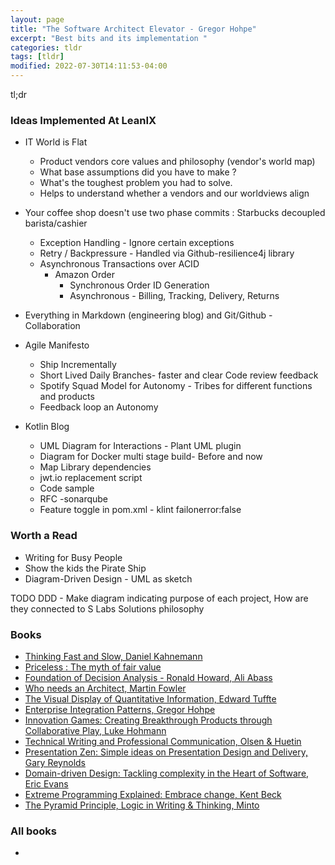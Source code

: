 ```yaml
---
layout: page
title: "The Software Architect Elevator - Gregor Hohpe"
excerpt: "Best bits and its implementation "
categories: tldr
tags: [tldr]
modified: 2022-07-30T14:11:53-04:00
---
```


tl;dr
### Ideas Implemented At LeanIX
* IT World is Flat
  * Product vendors core values and philosophy (vendor's world map)
  * What base assumptions did you have to make ?
  * What's the toughest problem you had to solve.
  * Helps to understand whether a vendors and our worldviews align
* Your coffee shop doesn't use two phase commits : Starbucks decoupled barista/cashier
  * Exception Handling - Ignore certain exceptions
  * Retry / Backpressure  - Handled via Github-resilience4j library
  * Asynchronous Transactions over ACID
    * Amazon Order
      * Synchronous Order ID Generation
      * Asynchronous - Billing, Tracking, Delivery, Returns
* Everything in Markdown (engineering blog) and Git/Github - Collaboration
* Agile Manifesto
  * Ship Incrementally
  * Short Lived Daily Branches- faster and clear Code review feedback
  * Spotify Squad Model for Autonomy - Tribes for different functions and products
  * Feedback loop an Autonomy

* Kotlin Blog
  * UML Diagram for Interactions - Plant UML plugin
  * Diagram for Docker multi stage build- Before and now
  * Map Library dependencies
  * jwt.io replacement script
  * Code sample 
  * RFC -sonarqube
  * Feature toggle in pom.xml - klint failonerror:false

### Worth a Read
* Writing for Busy People
* Show the kids the Pirate Ship
* Diagram-Driven Design - UML as sketch

TODO
DDD - Make diagram indicating purpose of each project, How are they connected to S Labs Solutions philosophy


### Books
* [Thinking Fast and Slow, Daniel Kahnemann](https://amzn.to/3zn0AhU)
* [Priceless : The myth of fair value](https://amzn.to/3JxKabv)
* [Foundation of Decision Analysis - Ronald Howard, Ali Abass](https://amzn.to/3zkgCcC)
* [Who needs an Architect, Martin Fowler](https://amzn.to/3oJygSc)
* [The Visual Display of Quantitative  Information, Edward Tuffte](https://amzn.to/3oJ9di4)
* [Enterprise Integration Patterns, Gregor Hohpe](https://amzn.to/3vsdURg)
* [Innovation Games: Creating Breakthrough Products through Collaborative Play, Luke Hohmann](https://amzn.to/3zl0VBR)
* [Technical Writing and Professional Communication, Olsen & Huetin](https://amzn.to/3QaZjBh)
* [Presentation Zen: Simple ideas on Presentation Design and Delivery, Gary Reynolds](https://amzn.to/3OMRKjn)
* [Domain-driven Design: Tackling complexity in the Heart of Software, Eric Evans](https://amzn.to/3JmiVR4)
* [Extreme Programming Explained: Embrace change, Kent Beck](https://amzn.to/3oJyzwk)
* [The Pyramid Principle, Logic in Writing & Thinking, Minto](https://amzn.to/3cNARaR)


### All books
* 
